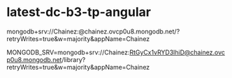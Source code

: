 # latest-dc-b3-tp-angular


mongodb+srv://Chainez:<chainez26>@chainez.ovcp0u8.mongodb.net/?retryWrites=true&w=majority&appName=Chainez


MONGODB_SRV=mongodb+srv://Chainez:RtGyCx1vRYD3lhiD@chainez.ovcp0u8.mongodb.net/library?retryWrites=true&w=majority&appName=Chainez